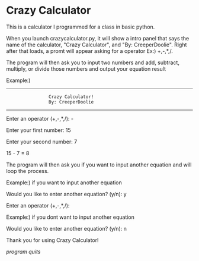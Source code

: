 # Crazy Calculator
This is a calculator I programmed for a class in basic python.

When you launch crazycalculator.py, it will show a intro panel that says the name of the calculator, "Crazy Calculator", and "By: CreeperDoolie". Right after that loads, a promt will appear asking for a operator Ex:) +,-,*,/.

The program will then ask you to input two numbers and add, subtract, multiply, or divide those numbers and output your equation result

Example:)

---------------------------------------------------------
                    Crazy Calculator!                    
                    By: CreeperDoolie                     
---------------------------------------------------------

Enter an operator (+,-,*,/): -

Enter your first number: 15

Enter your second number: 7

15 - 7 = 8

The program will then ask you if you want to input another equation and will loop the process.

Example:) if you want to input another equation

Would you like to enter another equation? (y/n): y

Enter an operator (+,-,*,/): 

Example:) if you dont want to input another equation

Would you like to enter another equation? (y/n): n

Thank you for using Crazy Calculator!

*program quits*
